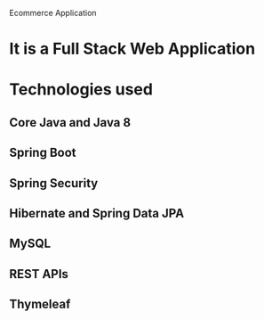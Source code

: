 Ecommerce Application
# It is a Full Stack Web Application
# Technologies used
## Core Java and Java 8
## Spring Boot
## Spring Security
## Hibernate and Spring Data JPA
## MySQL
## REST APIs
## Thymeleaf

